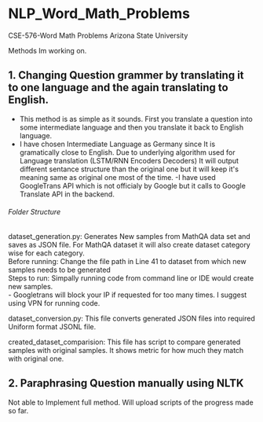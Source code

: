 # NLP_Word_Math_Problems
CSE-576-Word Math Problems
Arizona State University

Methods Im working on.
## 1. Changing Question grammer by translating it to one language and the again translating to English.
  - This method is as simple as it sounds. First you translate a question into some intermediate language and then you translate it back to English language. 
  - I have chosen Intermediate Language as Germany since It is gramatically close to English. Due to underlying algorithm used for Language translation (LSTM/RNN Encoders Decoders) It will output different sentance structure than the original one but it will keep it's meaning same as original one most of the time.
  -I have used GoogleTrans API which is not officialy by Google but it calls to Google Translate API in the backend. 

###### Folder Structure   
   
dataset_generation.py: Generates New samples from MathQA data set and saves as JSON file. For MathQA dataset it will also create dataset category wise for each category.   
  Before running: Change the file path in Line 41 to dataset from which new samples needs to be generated   
  Steps to run: Simpally running code from command line or IDE would create new samples.    
    - Googletrans will block your IP if requested for too many times. I suggest using VPN for running code.   
    
dataset_conversion.py: This file converts generated JSON files into required Uniform format JSONL file.  

created_dataset_comparision: This file has script to compare generated samples with original samples. It shows metric for how much they match with original one.  
   

## 2. Paraphrasing Question manually using NLTK
Not able to Implement full method. Will upload scripts of the progress made so far.
